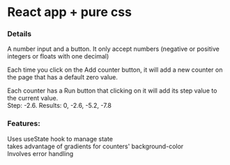 # React app + pure css

### Details

A number input and a button. It only accept numbers (negative or positive integers or floats with one decimal)

Each time you click on the Add counter button, it will add a new counter on the page that has a default zero value.

Each counter has a Run button that clicking on it will add its step value to the current value.  
Step: -2.6. Results: 0, -2.6, -5.2, -7.8

### Features:

Uses useState hook to manage state  
takes advantage of gradients for counters' background-color  
Involves error handling
